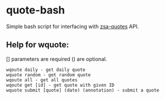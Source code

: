 # quote-bash
Simple bash script for interfacing with [zsa-quotes](https://github.com/room23studios/zsa-quotes-api) API.

## Help for wquote:

[] parameters are required () are optional.

	wqoute daily - get daily quote
	wquote random - get random quote
	wqoute all - get all quotes
	wqoute get [id] - get quote with given ID
	wquote submit [quote] (date) (annotation) - submit a quote
